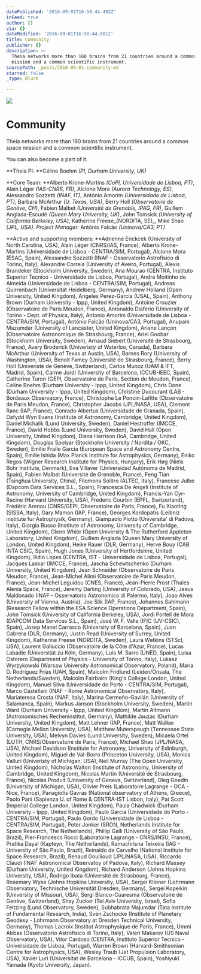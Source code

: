 ```yaml
---
datePublished: '2016-09-01T16:50:44.492Z'
inFeed: true
author: []
via: {}
dateModified: '2016-09-01T16:50:44.001Z'
title: Community
publisher: {}
description: >-
  Theia networks more than 160 brains from 21 countries around a common space
  mission and a common scientific instrument.
sourcePath: _posts/2016-09-01-community.md
starred: false
_type: Blurb

---
```

![](https://the-grid-user-content.s3-us-west-2.amazonaws.com/29edafb3-f7a6-402c-a7f6-4fc778c2456d.png)

# Community

Theia networks more than 160 brains from 21 countries around a common space mission and a common scientific instrument.

You can also become a part of it.

**Theia PI: **Céline Boehm _(PI, Durham University, UK)_

**Core Team: **Alberto Krone-Martins _(CoPI, Universidade de Lisboa, PT)_, Alain Léger _(IAS-CNRS, FR)_, Alcione Mora _(Aurora Technology, ES)_, Alessandro Sozzetti _(INAF, IT)_, António Amorim _(Universidade de Lisboa, PT)_, Barbara McArthur _(U. Texas, USA)_, Berry Holl _(Observatoire de Genève, CH)_, Fabien Malbet _(Université de Grenoble, IPAG, FR)_, Guillem Anglada-Escudé _(Queen Mary University, UK)_, John Tomsick _(University of California Berkeley, USA)_, Katherine Freese_(NORDITA, SE)_, Mike Shao _(JPL, USA)_. _Project Manager:_ António Falcão _(Uninova/CA3, PT)_

**Active and supporting members: **Adrienne Erickcek (University of North Carolina, USA), Alain Léger (CNRS/IAS, France), Alberto Krone-Martins (Universidade de Lisboa - CENTRA/SIM, Portugal), Alcione Mora (ESAC, Spain), Alessandro Sozzetti (INAF - Osservatorio Astrofisico di Torino, Italy), Alexandre Correia (University of Aveiro, Portugal), Alexis Brandeker (Stockholm University, Sweden), Ana Mourao (CENTRA, Instituto Superior Tecnico - Universidade de Lisboa, Portugal), Andre Moitinho de Almeida (Universidade de Lisboa - CENTRA/SIM, Portugal), Andreas Quirrenbach (Universität Heidelberg, Germany), Andrew Holland (Open University, United Kingdom), Angeles Perez-Garcia (USAL, Spain), Anthony Brown (Durham University - Ippp, United Kingdom), Antoine Crouzier (Observatoire de Paris Meudon, France), Antonaldo Diaferio (University of Torino - Dept. of Physics, Italy), Antonio Amorim (Universidade de Lisboa - CENTRA/SIM, Portugal), António Falcão (Uninova/CA3, Portugal), Anupam Mazumdar (University of Lancaster, United Kingdom), Ariane Lançon (Observatoire Astronomique de Strasbourg, France), Ariel Goobar (Stockholm University, Sweden), Arnaud Siebert (Université de Strasbourg, France), Avery Broderick (Univeristy of Waterloo, Canada), Barbara McArthur (University of Texas at Austin, USA), Barnes Rory (University of Washington, USA), Benoit Famey (Université de Strasbourg, France), Berry Holl (Univeristé de Genève, Switzerland), Carlos Munoz (UAM & IFT, Madrid, Spain), Carme Jordi (University of Barcelona, ICCUB-IEEC, Spain), Catherine Turon (GEPI, Observatoire de Paris, Section de Meudon, France), Celine Boehm (Durham University - Ippp, United Kingdom), Chris Done (Durham University - Ippp, United Kingdom), Christine Ducourant (LAB - Bordeaux Observatory, France), Christophe Le Poncin-Lafitte (Observatoire de Paris Meudon, France), Christopher Jacobs (JPL/NASA, USA), Clement Ranc (IAP, France), Conrado Albertus (Universidade de Granada, Spain), Dafydd Wyn Evans (Institute of Astronomy, Cambridge, United Kingdom), Daniel Michalik (Lund University, Sweden), Daniel Hestroffer (IMCCE, France), David Hobbs (Lund University, Sweden), David Hall (Open University, United Kingdom), Diana Harrison (IoA, Cambridge, United Kingdom), Douglas Spolyar (Stockholm University / Nordita / OKC, Sweden), Emilio Fraile Garcia (European Space and Astronomy Centre, Spain), Emille Ishida (Max Planck Institute for Astrophysics, Germany), Eniko Regos (Wigner Research Institute for Physics, Hungary), Erik Høg (Niels Bohr Institute, Denmark), Eva Villaver (Universidad Autónoma de Madrid, Spain), Fabien Malbet (Université de Grenoble, France), Feng Tian (Tsinghua University, China), Filomena Solitro (ALTEC, Italy), Francesc Julbe (Dapcom Data Services S.L., Spain), Francesca De Angeli (Institute of Astronomy, University of Cambridge, United Kingdom), Francis-Yan Cyr-Racine (Harvard University, USA), Frederic Courbin (EPFL, Switzerland), Frédéric Arenou (CNRS/GEPI, Observatoire de Paris, France), Fu Xiaoting (SISSA, Italy), Gary Mamon (IAP, France), Georges Kordopatis (Leibniz institute fur Astrophysik, Germany), Giampaolo Piotto (Universita' di Padova, Italy), Giorgia Busso (Institute of Astronomy, University of Cambridge, United Kingdom), Glenn White (Open University & The Rutherford Appleton Laboratory, United Kingdom), Guillem Anglada (Queen Mary University of London, United Kingdom), Heike Rauer (DLR, Germany), Herve Bouy (CAB INTA CSIC, Spain), Hugh Jones (University of Hertfordshire, United Kingdom), Ilidio Lopes (CENTRA, IST - Universidade de Lisboa, Portugal), Jacques Laskar (IMCCE, France), Jascha Schewtschenko (Durham University, United Kingdom), Jean Schneider (Observatoire de Paris Meudon, France), Jean-Michel Alimi (Observatoire de Paris Meudon, France), Jean-Michel Leguidou (CNES, France), Jean-Pierre Prost (Thales Alenia Space, France), Jeremy Darling (University of Colorado, USA), Jesus Maldonado (INAF - Osservatorio Astronomico di Palermo, Italy), Joao Alves (University of Vienna, Austria), Joe Silk (IAP, France), Johannes Sahlmann (Research Fellow within the ESA Science Operations Department, Spain), John Tomsick (University of California Berkeley, USA), Jordi Portell de Mora (DAPCOM Data Services S.L., Spain), José W. F. Valle (IFIC (UV-CSIC), Spain), Josep Manel Carrasco (University of Barcelona, Spain), Juan Cabrera (DLR, Germany), Justin Read (University of Surrey, United Kingdom), Katherine Freese (NORDITA, Sweden), Laura Watkins (STScI, USA), Laurent Galluccio (Observatoire de la Côte d'Azur, France), Lucas Labadie (Universität zu Köln, Germany), Luis M. Sarro (UNED, Spain), Luisa Ostorero (Department of Physics - University of Torino, Italy), Lukasz Wyrzykowski (Warsaw University Astronomical Observatory, Poland), Maria D. Rodriguez Frias (UAH, Spain), Malcolm Fridlund (Leiden/Onsala, The Netherlands/Sweden), Malcolm Fairbairn (King's College London, United Kingdom), Manuel Silva (Universidade do Porto - CENTRA/SIM, Portugal), Marco Castellani (INAF - Rome Astronomical Observatory, Italy), Mariateresa Crosta (INAF, Italy), Marina Cermeño-Gavilán (University of Salamanca, Spain), Markus Janson (Stockholm University, Sweden), Martin Ward (Durham University - Ippp, United Kingdom), Martin Altmann (Astronomisches Recheninstitut, Germany), Mathilde Jauzac (Durham University, United Kingdom), Matt Lehner (IAP, France), Matt Walker (Carnegie Mellon University, USA), Matthew Muterspaugh (Tennessee State University, USA), Melvyn Davies (Lund University, Sweden), Micaela Ortel (LUTH, CNRS/Observatoire de Paris, France), Michael Shao (JPL/NASA, USA), Michael Davidson (Institute for Astronomy, University of Edinburgh, United Kingdom), Miguel de Val-Borro (Princeton University, USA), Monica Valluri (Univeristy of Michigan, USA), Neil Murray (The Open University, United Kingdom), Nicholas Walton (Institute of Astronomy, University of Cambridge, United Kingdom), Nicolas Martin (Université de Strasbourg, France), Nicolas Produit (University of Geneva, Switzerland), Oleg Gnedin (University of Michigan, USA), Olivier Preis (Laboratoire Lagrange - OCA - Nice, France), Panagiotis Gavras (National observatory of Athens, Greece), Paolo Pani (Sapienza U. of Rome & CENTRA-IST Lisbon, Italy), Pat Scott (Imperial College London, United Kingdom), Paula Chadwick (Durham University - Ippp, United Kingdom), Paulo Garcia (Universidade do Porto - CENTRA/SIM, Portugal), Paulo Gordo (Universidade de Lisboa - CENTRA/SIM, Portugal), Peter Jonker (SRON, Netherlands Institute for Space Research, The Netherlands), Phillip Galli (University of São Paulo, Brazil), Pier-Francesco Rocci (Laboratoire Lagrange - CNRS/INSU, France), Pratika Dayal (Kapteyn, The Netherlands), Ramachrisna Teixeira (IAG - University of São Paulo, Brazil), Reinaldo de Carvalho (National Institute for Space Research, Brazil), Renaud Goullioud (JPL/NASA, USA), Riccardo Claudi (INAF Astronomical Observatoy of Padova, Italy), Richard Massey (Durham University, United Kingdom), Richard Anderson (Johns Hopkins University, USA), Rodrigo Ibata (Université de Strasbourg, France), Rosemary Wyse (Johns Hopkins University, USA), Sergei Klioner (Lohrmann Observatory, Technische Universität Dresden, Germany), Sergei Kopeikin (University of Missouri, USA), Sergi Blanco-Cuaresma (Observatoire de Genève, Switzerland), Shay Zucker (Tel Aviv University, Israel), Sofia Feltzing (Lund Observatory, Sweden), Subhabrata Majumdar (Tata Institute of Fundamental Research, India), Sven Zschocke (Institute of Planetary Geodesy - Lohrmann Observatory at Dresden Technical University, Germany), Thomas Lacroix (Institut Astrophysique de Paris, France), Ummi Abbas (Osservatorio Astrofisico di Torino, Italy), Valeri Makarov (US Naval Observatory, USA), Vitor Cardoso (CENTRA, Instituto Superior Tecnico - Universidade de Lisboa, Portugal), Warren Brown (Harvard-Smithsonian Centre for Astrophysics, USA), Wesley Traub (Jet Propulsion Laboratory, USA), Xavier Luri (Universitat de Barcelona - ICCUB, Spain), Yoshiyuki Yamada (Kyoto University, Japan).
